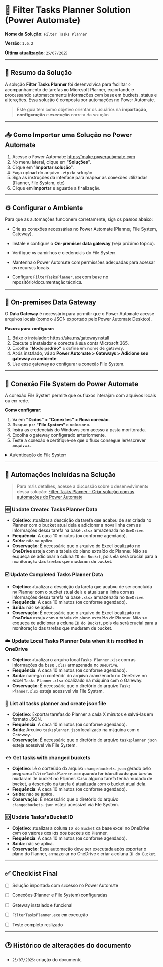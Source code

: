 # 🧾 Filter Tasks Planner Solution (Power Automate)

**Nome da Solução**: `Filter Tasks Planner` 

**Versão**: `1.6.2`  

**Última atualização**: `25/07/2025`  

---

## 📌 Resumo da Solução

A solução **Filter Tasks Planner** foi desenvolvida para facilitar o acompanhamento de tarefas no Microsoft Planner, exportando e processando automaticamente informações com base em buckets, status e alterações. Essa solução é composta por automações no Power Automate.

> Este guia tem como objetivo orientar os usuários na **importação**, **configuração** e **execução** correta da solução.

---

## 📥 Como Importar uma Solução no Power Automate

1. Acesse o Power Automate: https://make.powerautomate.com
2. No menu lateral, clique em "**Soluções**".
3. Clique em "**Importar solução**".
4. Faça upload do arquivo `.zip` da solução.
5. Siga as instruções da interface para mapear as conexões utilizadas (Planner, File System, etc).
6. Clique em **Importar** e aguarde a finalização.

---

## ⚙️ Configurar o Ambiente

Para que as automações funcionem corretamente, siga os passos abaixo:

- Crie as conexões necessárias no Power Automate (Planner, File System, Gateway).

- Instale e configure o **On-premises data gateway** (veja próximo tópico).

- Verifique os caminhos e credenciais do File System.

- Mantenha o Power Automate com permissões adequadas para acessar os recursos locais.

- Configure `FilterTasksPlanner.exe` com base no repositório/documentação técnica.

---

## 🔌 On-premises Data Gateway

O **Data Gateway** é necessário para permitir que o Power Automate acesse arquivos locais (como o JSON exportado pelo Power Automate Desktop).

**Passos para configurar**:

1. Baixe o instalador: https://aka.ms/gatewayinstall
2. Execute o instalador e conecte à sua conta Microsoft 365.
3. Escolha **"Modo padrão"** e defina um nome de gateway.
4. Após instalado, vá ao **Power Automate > Gateways > Adicione seu gateway ao ambiente**.
5. Use esse gateway ao configurar a conexão File System.

---

## 📂 Conexão File System do Power Automate
A conexão File System permite que os fluxos interajam com arquivos locais ou em rede.

**Como configurar**:

1. Vá em **"Dados" > "Conexões" > Nova conexão**.
2. Busque por **"File System"** e selecione.
3. Insira as credenciais do Windows com acesso à pasta monitorada.
4. Escolha o gateway configurado anteriormente.
5. Teste a conexão e certifique-se que o fluxo consegue ler/escrever arquivos.

<details>
<summary>Autenticação do File System</summary>

Ao configurar a conexão File System no Power Automate, é importante observar que o uso de **PIN do Windows** não é suportado durante a autenticação. A autenticação requer obrigatoriamente o uso da **senha da conta de usuário do Windows**, mesmo que você costume utilizar um PIN para fazer login na sua máquina.

➡️ Se você estiver recebendo erros ao tentar autenticar sua conta na conexão File System, verifique se está utilizando a **senha correta da conta**, e **não o PIN numérico**.

> **🔐 Como habilitar a senha tradicional do usuário no Windows**:

1. **Abrir as Configurações**:

- Pressione `Win + I` e vá para Contas > Opções de entrada.

2. **Verifique se você já tem uma senha definida**:

- Se estiver usando apenas o **PIN**, você verá a opção de adicionar uma senha.

- Clique em **"Senha" > Adicionar** (se ainda não tiver), e defina uma senha forte.

3. **Remover o PIN (opcional, mas recomendado para uso com Power Automate)**:

- Ainda em **Opções de entrada**, vá até **"PIN (Windows Hello)"**.

- Clique em **"Remover"**.

- Você precisará confirmar sua senha para concluir.

4. **Usar a senha como login padrão**:

- Reinicie o computador.

- Faça login com a senha, e não o **PIN**.

- Agora você pode usar essa senha ao configurar a conexão File System no Power Automate.

**ℹ️ Observações importantes**
- O **PIN** é vinculado a métodos de autenticação local e não é aceito para conexões remotas (como as feitas pelo Power Automate via Gateway).

- O Power Automate exige uma credencial válida de rede, e por isso é obrigatório usar **a senha da conta do Windows**.

- Se sua conta estiver vinculada à conta Microsoft, você usará a senha da conta Microsoft.

</details>

---

## 🔄 Automações Incluídas na Solução

> Para mais detalhes, acesse a discussão sobre o desenvolvimento dessa solução: [Filter Tasks Planner - Criar solução com as automações do Power Automate](https://github.com/Goestoso/learning/issues/27)

### 🆕 Update Created Tasks Planner Data

- **Objetivo**: atualizar a descrição da tarefa que acabou de ser criada no Planner com o bucket atual dela e adicionar a nova linha com as informações dessa tarefa na base `.xlsx` armazenada no `OneDrive`.
- **Frequência**: A cada 10 minutos (ou conforme agendado).
- **Saída**: não se aplica.
- **Observação**: É necessário que o arquivo do Excel localizado no **OneDrive** esteja com a tabela do plano extraído do Planner. Não se esqueça de adicionar a coluna `ID do Bucket`, pois ela será crucial para a monitoração das tarefas que mudaram de bucket.

### ☑️ Update Completed Tasks Planner Data

- **Objetivo**: atualizar a descrição da tarefa que acabou de ser concluída no Planner com o bucket atual dela e atualizar a linha com as informações dessa tarefa na base `.xlsx` armazenada no `OneDrive`.
- **Frequência**: A cada 10 minutos (ou conforme agendado).
- **Saída**: não se aplica.
- **Observação**: É necessário que o arquivo do Excel localizado no **OneDrive** esteja com a tabela do plano extraído do Planner. Não se esqueça de adicionar a coluna `ID do Bucket`, pois ela será crucial para a monitoração das tarefas que mudaram de bucket.

### ☁️ Update Local Tasks Planner Data when it is modified in OneDrive

- **Objetivo**: atualizar o arquivo local `Tasks Planner.xlsx` com as informações da base `.xlsx` armazenada no `OneDrive`.
- **Frequência**: A cada 10 minutos (ou conforme agendado).
- **Saída**: carrega o conteúdo do arquivo aramzenado no OneDrive no excel `Tasks Planner.xlsx` localizado na máquina com o Gateway.
- **Observação**: É necessário que o diretório do arquivo `Tasks Planner.xlsx` esteja acessível via File System.

### 📝 List all tasks planner and create json file

- **Objetivo**: Exportar tarefas do Planner a cada X minutos e salvá-las em formato JSON.
- **Frequência**: A cada 10 minutos (ou conforme agendado).
- **Saída**: Arquivo `tasksplanner.json` localizado na máquina com o Gateway.
- **Observação**: É necessário que o diretório do arquivo `tasksplanner.json` esteja acessível via File System.

### ↔️ Get tasks with changed buckets

- **Objetivo**: Lê o conteúdo do arquivo `changedbuckets.json` gerado pelo programa `FilterTasksPlanner.exe` quando for identificado que tarefas mudaram de bucket no Planner. Caso alguma tarefa tenha mudado de bucket, a descrição da tarefa é atualizada com o bucket atual dela.
- **Frequência**: A cada 10 minutos (ou conforme agendado).
- **Saída**: não se aplica.
- **Observação**: É necessário que o diretório do arquivo `changedbuckets.json` esteja acessível via File System.

### 🆔 Update Tasks's Bucket ID

- **Objetivo**: atualizar a coluna `ID do Bucket` da base excel no OneDrive com os valores dos ids dos buckets do Planner. 
- **Frequência**: A cada 10 minutos (ou conforme agendado).
- **Saída**: não se aplica.
- **Observação**: Essa automação deve ser executada após exportar o plano do Planner, armazenar no OneDrive e criar a coluna `ID do Bucket`.

---

## ✅ Checklist Final

- ☐ Solução importada com sucesso no Power Automate

- ☐ Conexões (Planner e File System) configuradas

- ☐ Gateway instalado e funcional

- ☐ `FilterTasksPlanner.exe` em execução

- ☐ Teste completo realizado

---

## 🕑 Histórico de alterações do documento

- `25/07/2025`: criação do documento.
